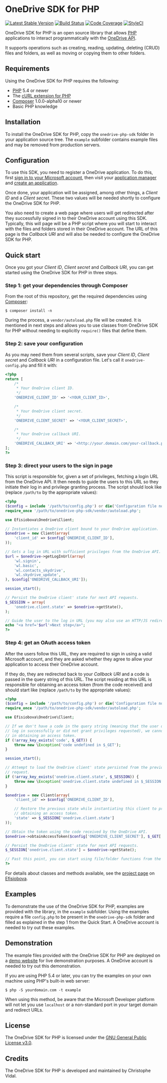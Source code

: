 OneDrive SDK for PHP
====================

[![Latest Stable Version](https://poser.pugx.org/efisiobova/onedrive-php-sdk/v/stable)](https://packagist.org/packages/efisiobova/onedrive-php-sdk)
[![Build Status](https://travis-ci.org/efisiobova/onedrive-php-sdk.svg?branch=master)](https://travis-ci.org/efisiobova/onedrive-php-sdk)
[![Code Coverage](https://codecov.io/gh/efisiobova/onedrive-php-sdk/branch/master/graph/badge.svg)](https://codecov.io/gh/efisiobova/onedrive-php-sdk)
[![StyleCI](https://styleci.io/repos/23994489/shield?style=flat)](https://styleci.io/repos/23994489)

OneDrive SDK for PHP is an open source library that allows [PHP][php]
applications to interact programmatically with the [OneDrive API][onedrive-api].

It supports operations such as creating, reading, updating, deleting (CRUD)
files and folders, as well as moving or copying them to other folders.

Requirements
------------

Using the OneDrive SDK for PHP requires the following:

* [PHP][php] 5.4 or newer
* The [cURL extension for PHP][php-curl]
* [Composer][composer] 1.0.0-alpha10 or newer
* Basic PHP knowledge

Installation
------------

To install the OneDrive SDK for PHP, copy the `onedrive-php-sdk` folder in your
application source tree. The `example` subfolder contains example files and may
be removed from production servers.

Configuration
-------------

To use this SDK, you need to register a OneDrive application. To do this, first
[sign in to your Microsoft account][live-login], then visit your [application
manager][live-apps] and [create an application][live-newapp].

Once done, your application will be assigned, among other things, a *Client ID*
and a *Client secret*. These two values will be needed shortly to configure the
OneDrive SDK for PHP.

You also need to create a web page where users will get redirected after they
successfully signed in to their OneDrive account using this SDK. Typically, this
will page will be a PHP script where you will start to interact with the files
and folders stored in their OneDrive account. The URL of this page is the
*Callback URI* and will also be needed to configure the OneDrive SDK for PHP.

Quick start
-----------

Once you got your *Client ID*, *Client secret* and *Callback URI*, you can get
started using the OneDrive SDK for PHP in three steps.

### Step 1: get your dependencies through Composer

From the root of this repository, get the required dependencies using
[Composer][composer]:

```
$ composer install -n
```

During the process, a `vendor/autoload.php` file will be created. It is
mentioned in next steps and allows you to use classes from OneDrive SDK for PHP
without needing to explicitly `require()` files that define them.

### Step 2: save your configuration

As you may need them from several scripts, save your *Client ID*, *Client
secret* and *Callback URI* in a configuration file. Let's call it
`onedrive-config.php` and fill it with:

```php
<?php
return [
    /*
     * Your OneDrive client ID.
     */
    'ONEDRIVE_CLIENT_ID' => '<YOUR_CLIENT_ID>',

    /*
     * Your OneDrive client secret.
     */
    'ONEDRIVE_CLIENT_SECRET' => '<YOUR_CLIENT_SECRET>',

    /*
     * Your OneDrive callback URI.
     */
    'ONEDRIVE_CALLBACK_URI' => '<http://your.domain.com/your-callback.php>',
];
?>
```

### Step 3: direct your users to the sign in page

This script is responsible for, given a set of privileges, fetching a login URL
from the OneDrive API. It then needs to guide the users to this URL so they
initiate their log in and privilege granting process. The script should look
like (replace `/path/to` by the appropriate values):

```php
<?php
($config = include '/path/to/config.php') or die('Configuration file not found');
require_once '/path/to/onedrive-php-sdk/vendor/autoload.php';

use Efisiobova\Onedrive\Client;

// Instantiates a OneDrive client bound to your OneDrive application.
$onedrive = new Client(array(
    'client_id' => $config['ONEDRIVE_CLIENT_ID'],
));

// Gets a log in URL with sufficient privileges from the OneDrive API.
$url = $onedrive->getLogInUrl(array(
    'wl.signin',
    'wl.basic',
    'wl.contacts_skydrive',
    'wl.skydrive_update',
), $config['ONEDRIVE_CALLBACK_URI']);

session_start();

// Persist the OneDrive client' state for next API requests.
$_SESSION = array(
    'onedrive.client.state' => $onedrive->getState(),
);

// Guide the user to the log in URL (you may also use an HTTP/JS redirect).
echo "<a href='$url'>Next step</a>";
?>
```

### Step 4: get an OAuth access token

After the users follow this URL, they are required to sign in using a valid
Microsoft account, and they are asked whether they agree to allow your
application to access their OneDrive account.

If they do, they are redirected back to your *Callback URI* and a code is passed
in the query string of this URL. The script residing at this URL is responsible
for obtaining an access token (from the code received) and should start like
(replace `/path/to` by the appropriate values):

```php
<?php
($config = include '/path/to/config.php') or die('Configuration file not found');
require_once '/path/to/onedrive-php-sdk/vendor/autoload.php';

use Efisiobova\Onedrive\Client;

// If we don't have a code in the query string (meaning that the user did not
// log in successfully or did not grant privileges requested), we cannot proceed
// in obtaining an access token.
if (!array_key_exists('code', $_GET)) {
    throw new \Exception('code undefined in $_GET');
}

session_start();

// Attempt to load the OneDrive client' state persisted from the previous
// request.
if (!array_key_exists('onedrive.client.state', $_SESSION)) {
    throw new \Exception('onedrive.client.state undefined in $_SESSION');
}

$onedrive = new Client(array(
    'client_id' => $config['ONEDRIVE_CLIENT_ID'],

    // Restore the previous state while instantiating this client to proceed in
    // obtaining an access token.
    'state' => $_SESSION['onedrive.client.state']
));

// Obtain the token using the code received by the OneDrive API.
$onedrive->obtainAccessToken($config['ONEDRIVE_CLIENT_SECRET'], $_GET['code']);

// Persist the OneDrive client' state for next API requests.
$_SESSION['onedrive.client.state'] = $onedrive->getState();

// Past this point, you can start using file/folder functions from the SDK.
?>
```

For details about classes and methods available, see the [project
page][ondrive-php-sdk] on [Efisiobova][efisiobova].

Examples
--------

To demonstrate the use of the OneDrive SDK for PHP, examples are provided with
the library, in the `example` subfolder. Using the examples require a file
`config.php` to be present in the `onedrive-php-sdk` folder and filled as
explained in the step 1 from the Quick Start. A OneDrive account is needed to
try out these examples.

Demonstration
-------------

The example files provided with the OneDrive SDK for PHP are deployed on a
[demo website][ondrive-php-sdk-demo] for live demonstration purposes. A OneDrive
account is needed to try out this demonstration.

If you are using PHP 5.4 or later, you can try the examples on your own machine
using PHP's built-in web server:

```
$ php -S yourdomain.com -t example
```

When using this method, be aware that the Microsoft Developer platform will not
let you use `localhost` or a non-standard port in your target domain and
redirect URLs.

License
-------

The OneDrive SDK for PHP is licensed under the
[GNU General Public License v3.0][gpl].

Credits
-------

The OneDrive SDK for PHP is developed and maintained by Christophe Vidal.

[php]:                  http://php.net/
[onedrive-api]:         http://msdn.microsoft.com/en-us/library/hh826521.aspx
[php-curl]:             http://php.net/manual/en/book.curl.php
[composer]:             https://getcomposer.org/
[live-login]:           https://login.live.com/
[live-apps]:            https://account.live.com/developers/applications/index
[live-newapp]:          https://account.live.com/developers/applications/create
[ondrive-php-sdk]:      http://www.efisiobova.com/software/onedrive-php-sdk
[efisiobova]:             http://www.efisiobova.com/
[ondrive-php-sdk-demo]: http://demo.efisiobova.com/onedrive-php-sdk/example/
[gpl]:                  http://www.gnu.org/copyleft/gpl.html
